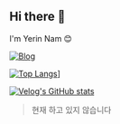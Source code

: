 ## Hi there 👋
I'm Yerin Nam 😊

[![Blog](https://img.shields.io/badge/Blog-FF4088?logo=blogger&logoColor=white)]([https://yourblog.com](https://blog.naver.com/nyl0522))

[![Top Langs](https://github-readme-stats.vercel.app/api/top-langs/?username=yerinNam)](https://github.com/anuraghazra/github-readme-stats)]

[![Velog's GitHub stats](https://velog-readme-stats.vercel.app/api?name=nyl0522)](https://velog.io/@nyl0522/posts)
> 현재 하고 있지 않습니다
